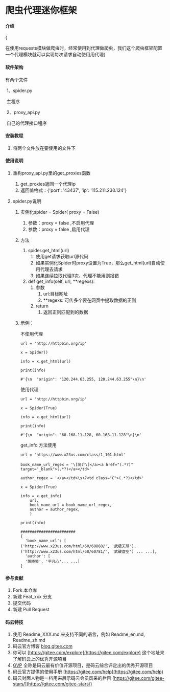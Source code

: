 # 爬虫代理迷你框架

#### 介绍
{

在使用requests模块做爬虫时，经常使用到代理做爬虫，我们这个爬虫框架配置一个代理模块就可以实现每次请求自动使用用代理}

#### 软件架构
有两个文件

​	1、spider.py

​			主程序

​	2、proxy_api.py

​			自己的代理接口程序


#### 安装教程

1. 将两个文件放在要使用的文件下

#### 使用说明

1. 重构proxy_api.py里的get_proxies函数

   1. get_proxies返回一个代理ip
   2. 返回值格式：{'port': '43437', 'ip': '115.211.230.124'}

2. spider.py说明

   

   1. 实例化spider = Spider( proxy = False)

      1. 参数：proxy = false ,不启用代理
      2. 参数：proxy = false ,启用代理

   2. 方法

      1. spider.get_html(url)
         1. 使用get请求获取url源代码
         2. 如果实例化Spider时proxy设置为True，那么get_html(url)自动使用代理去请求
         3. 如果连续拉取代理3次，代理不能用则报错
      2. def get_info(self, url, **regexs):
         1. 参数
            1. url:目标网址
            2. **regexs:  可传多个要在网页中提取数据的正则
         2. return
            1. 返回正则匹配到的数据

   3. 示例：

      不使用代理

      ```
      url = 'http://httpbin.org/ip'
      
      x = Spider()
      
      info = x.get_html(url)
      
      print(info)
      
      #'{\n  "origin": "120.244.63.255, 120.244.63.255"\n}\n'
      ```
      使用代理        

          url = 'http://httpbin.org/ip'
          
          x = Spider(True)
          
          info = x.get_html(url)
          
          print(info)
          
          #'{\n  "origin": "60.168.11.128, 60.168.11.128"\n}\n'
      get_info 方法使用      

          url = 'https://www.x23us.com/class/1_101.html'
          
          book_name_url_regex = '\[简介\]</a><a href="(.*?)" target="_blank">(.*?)</a></td>'
          
          author_regex = '</a></td>\s+?<td class="C">(.*?)</td>'
          
          x = Spider(True)
          
          info = x.get_info(
              url,
              book_name_url = book_name_url_regex,
              author = author_regex,
              )
          
          print(info)
          
          ########################
          {
          	'book_name_url': [
          ('http://www.x23us.com/html/60/60860/', '武极天尊'), 		    ('http://www.x23us.com/html/60/60781/', '武破虚空') ... ...],
          	'author': [
          	'萧晓笑', '平凡心'... ...]
          }

   

#### 参与贡献

1. Fork 本仓库
2. 新建 Feat_xxx 分支
3. 提交代码
4. 新建 Pull Request


#### 码云特技

1. 使用 Readme\_XXX.md 来支持不同的语言，例如 Readme\_en.md, Readme\_zh.md
2. 码云官方博客 [blog.gitee.com](https://blog.gitee.com)
3. 你可以 [https://gitee.com/explore](https://gitee.com/explore) 这个地址来了解码云上的优秀开源项目
4. [GVP](https://gitee.com/gvp) 全称是码云最有价值开源项目，是码云综合评定出的优秀开源项目
5. 码云官方提供的使用手册 [https://gitee.com/help](https://gitee.com/help)
6. 码云封面人物是一档用来展示码云会员风采的栏目 [https://gitee.com/gitee-stars/](https://gitee.com/gitee-stars/)